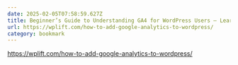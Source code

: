 ```yaml
---
date: 2025-02-05T07:58:59.627Z
title: Beginner’s Guide to Understanding GA4 for WordPress Users – Learn WordPress with WPLift
url: https://wplift.com/how-to-add-google-analytics-to-wordpress/
category: bookmark
---
```

https://wplift.com/how-to-add-google-analytics-to-wordpress/
